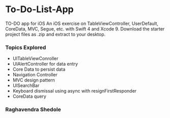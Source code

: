# To-Do-List-App

TO-DO app for iOS
An iOS exercise on TableViewController, UserDefault, CoreData, MVC, Segue, etc. with Swift 4 and Xcode 9.
Download the starter project files as .zip and extract to your desktop.

### Topics Explored

- UITableViewConroller
- UIAlertController for data entry
- Core Data to persist data
- Navigation Controller
- MVC design pattern
- UISearchBar
- Keyboard dismissal using async with resignFirstResponder
- CoreData query

### Raghavendra Shedole
